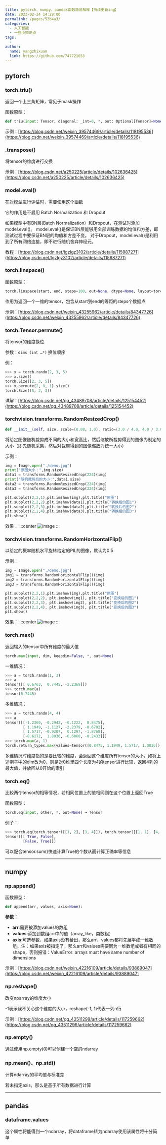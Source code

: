 ```yaml
---
title: pytorch、numpy、pandas函数简易解释【持续更新ing】
date: 2023-02-24 14:29:00
permalink: /pages/52b4a3/
categories:
  - 人工智能
  - 一些小知识点
tags:
  - 
author: 
  name: yangzhixuan
  link: https://github.com/747721653
---
```

## pytorch
### torch.triu()
返回一个上三角矩阵，常见于mask操作

函数原型：
```python
def triu(input: Tensor, diagonal: _int=0, *, out: Optional[Tensor]=None) -> Tensor: ...
```
示例：[https://blog.csdn.net/weixin_39574469/article/details/118195536](https://blog.csdn.net/weixin_39574469/article/details/118195536)

### .transpose()
将tensor的维度进行交换

示例：[https://blog.csdn.net/a250225/article/details/102636425](https://blog.csdn.net/a250225/article/details/102636425)

### model.eval()
在对模型进行评估时，需要使用这个函数

它的作用是不启用 Batch Normalization 和 Dropout

如果模型中有BN层(Batch Normalization）和Dropout，在测试时添加model.eval()。
model.eval()是保证BN层能够用全部训练数据的均值和方差，即测试过程中要保证BN层的均值和方差不变。
对于Dropout，model.eval()是利用到了所有网络连接，即不进行随机舍弃神经元。

教程：[https://blog.csdn.net/lgzlgz3102/article/details/115987271](https://blog.csdn.net/lgzlgz3102/article/details/115987271)

### torch.linspace()
函数原型：
```python
torch.linspace(start, end, steps=100, out=None, dtype=None, layout=torch.strided, device=None, requires_grad=False) → Tensor
```
作用为返回一个一维的tensor，包含从start到end的等距的steps个数据点

示例：[https://blog.csdn.net/weixin_43255962/article/details/84347726](https://blog.csdn.net/weixin_43255962/article/details/84347726)

### torch.Tensor.permute()
将tensor的维度换位

参数：`dims (int …*)` 换位顺序

例：
```python
>>> x = torch.randn(2, 3, 5) 
>>> x.size() 
torch.Size([2, 3, 5]) 
>>> x.permute(2, 0, 1).size() 
torch.Size([5, 2, 3])
```
详解：[https://blog.csdn.net/qq_43489708/article/details/125154452](https://blog.csdn.net/qq_43489708/article/details/125154452)

### torchvision.transforms.RandomResizedCrop()
```python
def __init__(self, size, scale=(0.08, 1.0), ratio=(3.0 / 4.0, 4.0 / 3.0), interpolation=InterpolationMode.BILINEAR):
```
将给定图像随机裁剪成不同的大小和宽高比，然后缩放所裁剪得到的图像为制定的大小（即先随机采集，然后对裁剪得到的图像缩放为统一大小）

示例：
```python
img = Image.open("./demo.jpg")
print("原图大小：",img.size)
data1 = transforms.RandomResizedCrop(224)(img)
print("随机裁剪后的大小:",data1.size)
data2 = transforms.RandomResizedCrop(224)(img)
data3 = transforms.RandomResizedCrop(224)(img)

plt.subplot(2,2,1),plt.imshow(img),plt.title("原图")
plt.subplot(2,2,2),plt.imshow(data1),plt.title("转换后的图1")
plt.subplot(2,2,3),plt.imshow(data2),plt.title("转换后的图2")
plt.subplot(2,2,4),plt.imshow(data3),plt.title("转换后的图3")
plt.show()
```
效果：
:::center
![image](https://cdn.staticaly.com/gh/747721653/image-store@master/tips/image.6lcq0r6qkso0.jpg)
:::

### torchvision.transforms.RandomHorizontalFlip()
以给定的概率随机水平旋转给定的PIL的图像，默认为0.5

示例：
```python
img = Image.open("./demo.jpg")
img1 = transforms.RandomHorizontalFlip()(img)
img2 = transforms.RandomHorizontalFlip()(img)
img3 = transforms.RandomHorizontalFlip()(img)

plt.subplot(2,2,1),plt.imshow(img),plt.title("原图")
plt.subplot(2,2,2), plt.imshow(img1), plt.title("变换后的图1")
plt.subplot(2,2,3), plt.imshow(img2), plt.title("变换后的图2")
plt.subplot(2,2,4), plt.imshow(img3), plt.title("变换后的图3")
plt.show()
```
效果：
:::center
![image](https://cdn.staticaly.com/gh/747721653/image-store@master/tips/image.77teocbgwgk0.jpg)
:::


### torch.max()
返回输入的tensor中所有维度的最大值
```python
torch.max(input, dim, keepdim=False, *, out=None)
```
一维情况：
```python
>>> a = torch.randn(1, 3)
>>> a
tensor([[ 0.6763,  0.7445, -2.2369]])
>>> torch.max(a)
tensor(0.7445)
```

多维情况：
```python
>>> a = torch.randn(4, 4)
>>> a
tensor([[-1.2360, -0.2942, -0.1222,  0.8475],
        [ 1.1949, -1.1127, -2.2379, -0.6702],
        [ 1.5717, -0.9207,  0.1297, -1.8768],
        [-0.6172,  1.0036, -0.6060, -0.2432]])
>>> torch.max(a, 1)
torch.return_types.max(values=tensor([0.8475, 1.1949, 1.5717, 1.0036]), indices=tensor([3, 0, 0, 1]))
```
多维情况时维度指的是要比较的维度，会返回这个维度所有tensor的大小，如将上述例子中的dim改为0，则是对0维里四个长度为4的tensor进行比较，返回4列的最大值，并放回从0开始的索引

### torch.eq()
比较两个tensor的相等情况，若相同位置上的值相同则在这个位置上返回True

函数原型：
```python
torch.eq(input, other, *, out=None) → Tensor
```
例子：
```python
>>> torch.eq(torch.tensor([[1, 2], [3, 4]]), torch.tensor([[1, 1], [4, 4]]))
tensor([[ True, False],
        [False, True]])
```
可以配合tensor.sum()快速计算True的个数从而计算正确率等信息


********************************************************************************************************************************

## numpy
### np.append()
函数原型：
```python
def append(arr, values, axis=None):
```
**参数：**
* **arr**:需要被添加values的数组
* **values**:添加到数组arr中的值（array_like，类数组）
* **axis**:可选参数，如果axis没有给出，那么arr，values都将先展平成一维数组。注：如果axis被指定了，那么arr和values需要同为一维数组或者有相同的shape，否则报错：ValueError: arrays must have same number of dimensions

示例：[https://blog.csdn.net/weixin_42216109/article/details/93889047](https://blog.csdn.net/weixin_42216109/article/details/93889047)

### np.reshape()
改变nparray的维度大小

-1表示我不关心这个维度的大小，reshape(-1, 1)代表一列n行

示例：[https://blog.csdn.net/qq_43511299/article/details/117259662](https://blog.csdn.net/qq_43511299/article/details/117259662)

### np.empty()
通过使用np.empty(0)可以创建一个空的ndarray

### np.mean()、np.std()
计算ndarray的平均值与标准差

若未指定axis，那么是基于所有数据进行计算

********************************************************************************************************************************


## pandas
### dataframe.values
这个属性将能得到一个ndarray，将dataframe转为ndarray使用该属性将十分简单